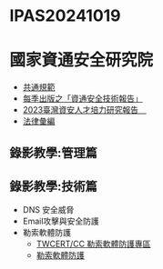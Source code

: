 # IPAS20241019

# 國家資通安全研究院
- [共通規範](https://www.nics.nat.gov.tw/cybersecurity_resources/reference_guide/Common_Standards/)
- [每季出版之「資通安全技術報告」](https://www.nics.nat.gov.tw/cybersecurity_resources/publications/Technical_Reports/)
- [2023臺灣資安人才培力研究報告 ](https://www.nics.nat.gov.tw/cybersecurity_resources/publications/Research_Reports/)
- [法律彙編](https://www.nics.nat.gov.tw/cybersecurity_resources/publications/Compilation_of_Laws/)

## 錄影教學:管理篇
## 錄影教學:技術篇
- DNS 安全威脅
- Email攻擊與安全防護
- 勒索軟體防護
  - [TWCERT/CC 勒索軟體防護專區](https://www.twcert.org.tw/tw/lp-14-1-xCat-02.html) 
  - [勒索軟體防護](https://www.nics.nat.gov.tw/cybersecurity_resources/promotional_resources/Protection_Guide/Ransomware_Protection/)

